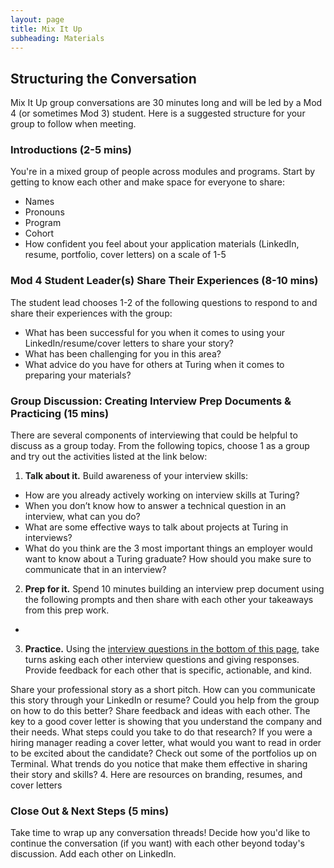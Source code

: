 ```yaml
---
layout: page
title: Mix It Up
subheading: Materials
---
```


## Structuring the Conversation
Mix It Up group conversations are 30 minutes long and will be led by a Mod 4 (or sometimes Mod 3) student. Here is a suggested structure for your group to follow when meeting. 

### Introductions (2-5 mins)
You're in a mixed group of people across modules and programs. Start by getting to know each other and make space for everyone to share:

* Names
* Pronouns
* Program
* Cohort
* How confident you feel about your application materials (LinkedIn, resume, portfolio, cover letters) on a scale of 1-5

### Mod 4 Student Leader(s) Share Their Experiences (8-10 mins)
The student lead chooses 1-2 of the following questions to respond to and share their experiences with the group:

* What has been successful for you when it comes to using your LinkedIn/resume/cover letters to share your story?
* What has been challenging for you in this area?
* What advice do you have for others at Turing when it comes to preparing your materials?

### Group Discussion: Creating Interview Prep Documents & Practicing (15 mins)
There are several components of interviewing that could be helpful to discuss as a group today. From the following topics, choose 1 as a group and try out the activities listed at the link below:

1. **Talk about it.** Build awareness of your interview skills:

* How are you already actively working on interview skills at Turing?
* When you don’t know how to answer a technical question in an interview, what can you do?
* What are some effective ways to talk about projects at Turing in interviews?
* What do you think are the 3 most important things an employer would want to know about a Turing graduate? How should you make sure to communicate that in an interview? 

2. **Prep for it.** Spend 10 minutes building an interview prep document using the following prompts and then share with each other your takeaways from this prep work.

* 

3. **Practice.** Using the [interview questions in the bottom of this page](/resources/interview_prep_resources), take turns asking each other interview questions and giving responses. Provide feedback for each other that is specific, actionable, and kind. 

Share your professional story as a short pitch. How can you communicate this story through your LinkedIn or resume? Could you help from the group on how to do this better? Share feedback and ideas with each other.
The key to a good cover letter is showing that you understand the company and their needs. What steps could you take to do that research? If you were a hiring manager reading a cover letter, what would you want to read in order to be excited about the candidate?
Check out some of the portfolios up on Terminal. What trends do you notice that make them effective in sharing their story and skills? 
4. Here are resources on branding, resumes, and cover letters 


### Close Out & Next Steps (5 mins)
Take time to wrap up any conversation threads! Decide how you'd like to continue the conversation (if you want) with each other beyond today's discussion. Add each other on LinkedIn. 

